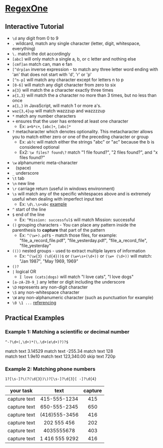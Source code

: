 # [RegexOne][0]

## Interactive Tutorial

- `\d`  any digit from 0 to 9
- `.`  wildcard, match any single character (letter, digit, whitespace, everything)
- `\.`  match the dot accordingly
- `[abc]`  will only match a single a, b, or c letter and nothing else
- `[cmf]an`  match can, man e fan
- `[^drp]an`  inverse expression - to match any three letter word ending with 'an' that does not start with 'd', 'r' or 'p'
- `[^n-p]`  will match any character except for letters n to p
- `[0-6]`  will match any digit character from zero to six
- `a{3}`  will match the a character exactly three times
- `a{1,3}`  will match the a character no more than 3 times, but no less than once
- `a{1,}`  in JavaScript, will match 1 or more a's.
- `waz{3,4}up`  will match wazzzup and wazzzzup
- `*`  match any number characters
- `+`  ensures that the user has entered at least one character
  - Ex: `a+b*c+`, `[abc]+`, `[abc]*`
- `?`  metacharacter which denotes optionality. This metacharacter allows you to match either zero or one of the preceding character or group
  - Ex: `ab?c`  will match either the strings "abc" or "ac" because the b is considered optional
  - Ex2: `\w files? found\?`  match "1 file found?", "2 files found?", and "x files found?"
- `\w`  alphanumeric meta-character
- ` ` (space)  
- `_` underscore  
- `\t` tab  
- `\n` new line  
- `\r` carriage return (useful in windows environment)  
- `\s` will match any of the specific whitespaces above and is extremely useful when dealing with imperfect input text  
  - Ex: `\d\.\s+abc` [example][1]
- `^` start of the line  
- `$` end of the line
  - Ex: `^Mission: successful$` will match Mission: successful
- `()` grouping characters - You can place any pattern inside the parenthesis to **capture** that part of the pattern  
  - Ex: `^(\w+).pdf$` - match those files, for example: "file_a_record_file.pdf", "file_yesterday.pdf", "file_a_record_file", "file_yesterday" 
- `(())` nested groups - used to extract multiple layers of information  
  - Ex: `^(\w{3} (\d{4}))$` or `(\w+\s+(\d+))` or `(\w+ (\d+))` will match: "Jan 1987", "May 1969, 1969" 
- `()?`  
- `|` logical OR
  - `I love (cats|dogs)` will match "I love cats", "I love dogs"  
- `[a-zA-Z0-9_]` any letter or digit including the underscore
- `\D` represents any non-digit character 
- `\S` any non-whitespace character 
- `\W` any non-alphanumeric character (such as punctuation for example)
- `\0 \1 ...` [referencing][2]

## Practical Examples

### Example 1: Matching a scientific or decimal number

`^-?\d+(,\d+)*(\.\d+(e\d+)?)?$`

match text  3.14529
match text  -255.34
match text  128           
match text  1.9e10
match text  123,340.00
skip text   720p             

### Example 2: Matching phone numbers

`1?[\s-]?\(?(\d{3})\)?[\s-]?\d{3}[ -]?\d{4}`

your task| text | capture
:--:|:--:|:--:
capture text | 415-555-1234 | 415
capture text | 650-555-2345 | 650
capture text | (416)555-3456| 416
capture text | 202 555 456| 202
capture text | 4035555678 | 403
capture text | 1 416 555 9292 | 416  

 [0]: http://regexone.com/
 [1]: http://regexone.com/lesson/9?
 [2]: http://regexone.com/lesson/15?
